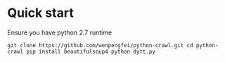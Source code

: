 # Quick start

Ensure you have python 2.7 runtime

``git clone https://github.com/wenpengfei/python-crawl.git
cd python-crawl
pip install beautifulsoup4
python dytt.py``
